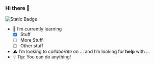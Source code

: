 ### Hi there 👋
![Static Badge](https://img.shields.io/badge/Mr_Rilett-Henderson-blue:badgeContent)

- :memo: I’m currently learning
  - [x] Stuff
  - [ ] More Stuff
  - [ ] Other stuff
- :warning: I’m looking to *collaborate* on ... and I’m looking for **help** with ...
- :bulb: Tip: You can do anything!
